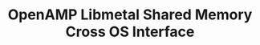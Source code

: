 ---
categories:
- bkk19
description: This session will describe the OpenAMP libmetal shared memory API. The
  talk will include the interface default backend implementation in Linux system
future_image:
  featured: 'true'
  path: /assets/images/featured-images/bkk19/BKK19-111.png
session_attendee_num: '4'
session_id: BKK19-111
session_room: Session Room 3 (Lotus 10)
session_slot:
  end_time: '2019-04-01 15:25:00'
  start_time: '2019-04-01 15:00:00'
session_speakers:
- speaker_bio: OpenAMP, Linux kernel, Embedded system
  speaker_company: ''
  speaker_image: /assets/images/speakers/bkk19/wendy-liang.jpg
  speaker_location: ''
  speaker_name: Wendy Liang
  speaker_position: Xilinx, Senior Staff Engineer
  speaker_username: jiaying.liang
session_track: IoT and Embedded
tag: session
tags:
- IoT and Embedded
title: OpenAMP Libmetal Shared Memory Cross OS Interface
---